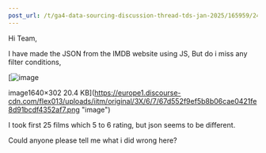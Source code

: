 ```yaml
---
post_url: /t/ga4-data-sourcing-discussion-thread-tds-jan-2025/165959/245
---
```

Hi Team,

I have made the JSON from the IMDB website using JS, But do i miss any filter conditions,  

[![image](https://europe1.discourse-cdn.com/flex013/uploads/iitm/optimized/3X/6/7/67d552f9ef5b8b06cae0421fe8d91bcdf4352af7_2_690x127.png)

image1640×302 20.4 KB](https://europe1.discourse-cdn.com/flex013/uploads/iitm/original/3X/6/7/67d552f9ef5b8b06cae0421fe8d91bcdf4352af7.png "image")

  
I took first 25 films which 5 to 6 rating, but json seems to be different.

Could anyone please tell me what i did wrong here?